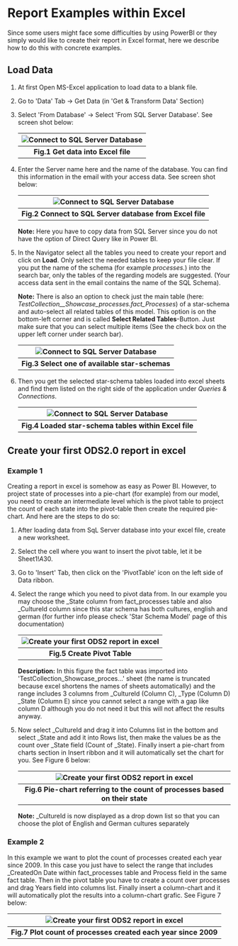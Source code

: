 # Report Examples within Excel
Since some users might face some difficulties by using PowerBI or they simply would like to create their report in Excel format, here we describe how to do this with concrete examples.

## Load Data
1. At first Open MS-Excel application to load data to a blank file.
2. Go to 'Data' Tab -> Get Data (in 'Get & Transform Data' Section)
3. Select 'From Database' -> Select 'From SQL Server Database'. See screen shot below:

    |![Connect to SQL Server Database](media/ConnectExcelToSQL.png)|
    |:--:|
    | <b>Fig.1 Get data into Excel file</b>|

4. Enter the Server name here and the name of the database. You can find this information in the email with your access data. See screen shot below:

    |![Connect to SQL Server Database](media/ConnectToSQLServerFromExcel.png)|
    |:--:|
    | <b>Fig.2 Connect to SQL Server database from Excel file</b>|

   **Note:** Here you have to copy data from SQL Server since you do not have the option of Direct Query like in Power BI.
5. In the Navigator select all the tables you need to create your report and click on **Load**.
Only select the needed tables to keep your file clear.
If you put the name of the schema (for example *processes.*) into the search bar, only the tables of the regarding models are suggested. (Your access data sent in the email contains the name of the SQL Schema).
 
   **Note:** There is also an option to check just the main table (here: *TestCollection__Showcase_processes.fact_Processes*) of a star-schema and auto-select all related tables of this model. This option is on the bottom-left corner and is called **Select Related Tables**-Button.
Just make sure that you can select multiple items (See the check box on the upper left corner under search bar).
   
    |![Connect to SQL Server Database](media/LoadODS2SchemaFromExcel.png)|
    |:--:|
    | <b>Fig.3 Select one of available star-schemas</b>|

6. Then you get the selected star-schema tables loaded into excel sheets and find them listed on the right side of the application under *Queries & Connections*. 

    |![Connect to SQL Server Database](media/LaodedSchemaTables.png)|
    |:--:|
    | <b>Fig.4 Loaded star-schema tables within Excel file</b>| 

## Create your first ODS2.0 report in excel
### Example 1
Creating a report in excel is somehow as easy as Power BI. However, to project state of processes into a pie-chart (for example) from our model, you need to create an intermediate level which is the pivot table to project the count of each state into the pivot-table then create the required pie-chart.
And here are the steps to do so:

1. After loading data from SqL Server database into your excel file, create a new worksheet.
2. Select the cell where you want to insert the pivot table, let it be Sheet1!$A$30.
3. Go to 'Insert' Tab, then click on the 'PivotTable' icon on the left side of Data ribbon.
4. Select the range which you need to pivot data from. In our example you may choose the _State column from fact_processes table and also _CultureId column since this star schema has both cultures, english and german (for further info please check 'Star Schema Model' page of this documentation)
   
   |![Create your first ODS2 report in excel](media/CreatePivotTable.png)|
   |:--:|
   | <b>Fig.5 Create Pivot Table</b>|

   **Description:** In this figure the fact table was imported into 'TestCollection_Showcase_proces...' sheet (the name is truncated because excel shortens the names of sheets automatically) and the range includes 3 columns from _CultureId (Column C), _Type (Column D) _State (Column E) since you cannot select a range with a gap like column D although you do not need it but this will not affect the results anyway.

5. Now select _CultureId and drag it into Columns list in the bottom and select _State and add it into Rows list, then make the values be as the count over _State field (Count of _State). Finally insert a pie-chart from charts section in Insert ribbon and it will automatically set the chart for you. See Figure 6 below:
  
   |![Create your first ODS2 report in excel](media/PreparePivotTable.png)|
   |:--:|
   | <b>Fig.6 Pie-chart referring to the count of processes based on their state</b>|

   **Note:** _CultureId is now displayed as a drop down list so that you can choose the plot of English and German cultures separately

### Example 2

   In this example we want to plot the count of processes created each year since 2009. 
   In this case you just have to select the range that includes _CreatedOn Date within fact_processes table and Process field in the same fact table. Then in the pivot table you have to create a count over processes and drag Years field into columns list. Finally insert a column-chart and it will automatically plot the results into a column-chart grafic. See Figure 7 below:

   |![Create your first ODS2 report in excel](media/Example2.png)|
   |:--:|
   | <b>Fig.7 Plot count of processes created each year since 2009</b>|
